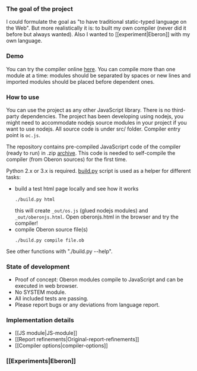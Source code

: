 ### The goal of the project
I could formulate the goal as "to have traditional static-typed language on the Web". But more realistically it is: to built my own compiler (never did it before but always wanted). Also I wanted to [[experiment|Eberon]] with my own language.

### Demo
You can try the compiler online [here](http://oberspace.dyndns.org/oberonjs.html). You can compile more than one module at a time: modules should be separated by spaces or new lines and imported modules should be placed before dependent ones. 

### How to use
You can use the project as any other JavaScript library. There is no third-party dependencies. The project has been developing using nodejs, you might need to accommodate nodejs source modules in your project if you want to use nodejs. All source code is under src/ folder. Compiler entry point is `oc.js`.

The repository contains pre-compiled JavaScriprt code of the compiler (ready to run) in .zip [archive](../../bin/compiled.zip). This code is needed to self-compile the compiler (from Oberon sources) for the first time.

Python 2.x or 3.x is required. [build.py](../../build.py) script is used as a helper for different tasks:
* build a test html page locally and see how it works
    ```
    ./build.py html
    ```
    this will create `_out/os.js` (glued nodejs modules) and `_out/oberonjs.html`. Open oberonjs.html in the browser and try the compiler!
* compile Oberon source file(s)
    ```
    ./build.py compile file.ob
    ```
See other functions with "./build.py --help".

### State of development
* Proof of concept: Oberon modules compile to JavaScript and can be executed in web browser.
* No SYSTEM module.
* All included tests are passing.
* Please report bugs or any deviations from language report.

### Implementation details
* [[JS module|JS-module]]
* [[Report refinements|Original-report-refinements]]
* [[Compiler options|compiler-options]]

### [[Experiments|Eberon]]

